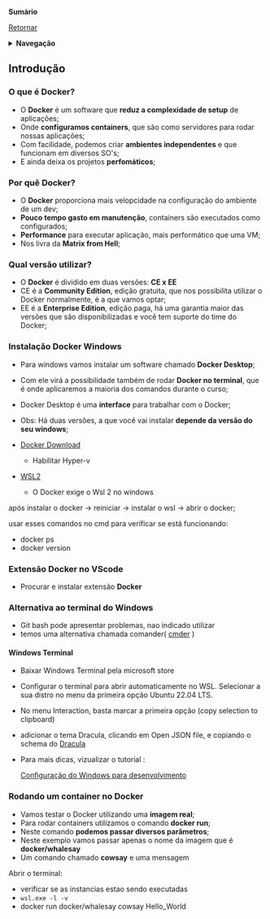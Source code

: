 **Sumário**

[Retornar](https://github.com/lucasbergamo/Compass_UOL_data_engineering)

<details><summary><strong>Navegação</strong></summary>

- [Introdução](#introdução)
  - [O que é Docker?](#o-que-é-docker)
  - [Por quê Docker?](#por-quê-docker)
  - [Qual versão utilizar?](#qual-versão-utilizar)
  - [Instalação Docker Windows](#instalação-docker-windows)
  - [Extensão Docker no VScode](#extensão-docker-no-vscode)
  - [Alternativa ao terminal do Windows](#alternativa-ao-terminal-do-windows)
    - [Windows Terminal](#windows-terminal)
  - [Rodando um container no Docker](#rodando-um-container-no-docker)

</details>

## Introdução

### O que é Docker?

- O **Docker** é um software que **reduz a complexidade de setup** de aplicações;
- Onde **configuramos containers**, que são como servidores para rodar nossas aplicações;
- Com facilidade, podemos criar **ambientes independentes** e que funcionam em diversos SO's;
- E ainda deixa os projetos **perfomáticos**;

### Por quê Docker?

- O **Docker** proporciona mais velopcidade na configuração do ambiente de um dev;
- **Pouco tempo gasto em manutenção**, containers são executados como configurados;
- **Performance** para executar aplicação, mais performático que uma VM;
- Nos livra da **Matrix from Hell**;

### Qual versão utilizar?

- O **Docker** é dividido em duas versões: **CE x EE**
- CE é a **Community Edition**, edição gratuita, que nos possibilita utilizar o Docker normalmente, é a que vamos optar;
- EE é a **Enterprise Edition**, edição paga, há uma garantia maior das versões que são disponibilizadas e você tem suporte do time do Docker;

### Instalação Docker Windows

- Para windows vamos instalar um software chamado **Docker Desktop**;
- Com ele virá a possibilidade também de rodar **Docker no terminal**, que é onde aplicaremos a maioria dos comandos durante o curso;
- Docker Desktop é uma **interface** para trabalhar com o Docker;
- Obs: Há duas versões, a que você vai instalar **depende da versão do seu windows**;

- [Docker Download](https://www.docker.com/products/docker-desktop/)
  - Habilitar Hyper-v

- [WSL2](https://learn.microsoft.com/pt-br/windows/wsl/install-manual#step-4---download-the-linux-kernel-update-package)
  - O Docker exige o Wsl 2 no windows

após instalar o docker -> reiniciar -> instalar o wsl -> abrir o docker;

usar esses comandos no cmd para verificar se está funcionando:
  - docker ps
  - docker version

### Extensão Docker no VScode

- Procurar e instalar extensão **Docker**

### Alternativa ao terminal do Windows

- Git bash pode apresentar problemas, nao indicado utilizar
- temos uma alternativa chamada comander( [cmder](https://cmder.app/) )

#### Windows Terminal

- Baixar Windows Terminal pela microsoft store
- Configurar o terminal para abrir automaticamente no WSL. Selecionar a sua distro no menu da primeira opção Ubuntu 22.04 LTS.
- No menu Interaction, basta marcar a primeira opção (copy selection to clipboard)
- adicionar o tema Dracula, clicando em Open JSON file, e copiando o schema do [Dracula](https://draculatheme.com/windows-terminal)

- Para mais dicas, vizualizar o tutorial : 

  [Configuração do Windows para desenvolvimento](https://dev.to/1cadumagalhaes/configuracao-do-windows-para-desenvolvimento-blk)


### Rodando um container no Docker

- Vamos testar o Docker utilizando uma **imagem real**;
- Para rodar containers utilizamos o comando **docker run**;
- Neste comando **podemos passar diversos parâmetros**;
- Neste exemplo vamos passar apenas o nome da imagem que é **docker/whalesay**
- Um comando chamado **cowsay** e uma mensagem

Abrir o terminal:
  - verificar se as instancias estao sendo executadas
  - ```wsl.exe -l -v```
  - docker run docker/whalesay cowsay Hello_World